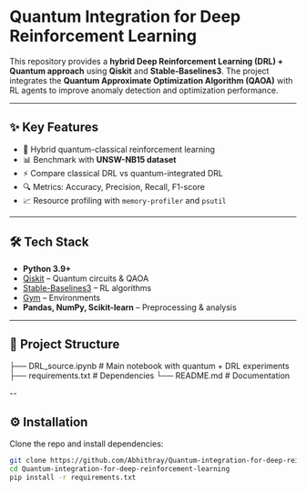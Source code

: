 # Quantum Integration for Deep Reinforcement Learning

This repository provides a **hybrid Deep Reinforcement Learning (DRL) + Quantum approach** using **Qiskit** and **Stable-Baselines3**. The project integrates the **Quantum Approximate Optimization Algorithm (QAOA)** with RL agents to improve anomaly detection and optimization performance.

---

## ✨ Key Features
- 🧠 Hybrid quantum-classical reinforcement learning  
- 📊 Benchmark with **UNSW-NB15 dataset**  
- ⚡ Compare classical DRL vs quantum-integrated DRL  
- 🔍 Metrics: Accuracy, Precision, Recall, F1-score  
- 📈 Resource profiling with `memory-profiler` and `psutil`  

---

## 🛠️ Tech Stack
- **Python 3.9+**
- [Qiskit](https://qiskit.org/) – Quantum circuits & QAOA
- [Stable-Baselines3](https://stable-baselines3.readthedocs.io/) – RL algorithms
- [Gym](https://gym.openai.com/) – Environments
- **Pandas, NumPy, Scikit-learn** – Preprocessing & analysis

---

## 📂 Project Structure
├── DRL_source.ipynb # Main notebook with quantum + DRL experiments
├── requirements.txt # Dependencies
└── README.md # Documentation

--

## ⚙️ Installation
Clone the repo and install dependencies:
```bash
git clone https://github.com/Abhithray/Quantum-integration-for-deep-reinforcement-learning.git
cd Quantum-integration-for-deep-reinforcement-learning
pip install -r requirements.txt
